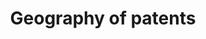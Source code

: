 ---
layout: default
citation: Petralia, S., Balland, PA. & Rigby, D. Unveiling the geography of historical
  patents in the United States from 1836 to 1975. Sci Data 3, 160074 (2016). https://doi.org/10.1038/sdata.2016.74
cost: None
description: ''
documentation: https://www.nature.com/articles/sdata201674#MOESM51
doi: 'doi:10.7910/DVN/BPC15W '
location: https://dataverse.harvard.edu/dataset.xhtml?persistentId=doi:10.7910/DVN/BPC15W
shortname: patent_geography
timeframe: 1836-1975
title: Geography of patents
uuid: f9127a91-85f3-483d-a817-437671875d56
---